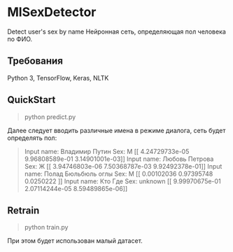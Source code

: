 # MlSexDetector
Detect user's sex by name
Нейронная сеть, определяющая пол человека по ФИО.

## Требования
Python 3, TensorFlow, Keras, NLTK

## QuickStart
> python predict.py

Далее следует вводить различные имена в режиме диалога, сеть будет определять пол:
> Input name: Владимир Путин
> Sex:  М
> [[  4.24729733e-05   9.96808589e-01   3.14901001e-03]]
> Input name: Любовь Петрова
> Sex:  Ж
> [[  3.94746803e-06   7.50368787e-03   9.92492378e-01]]
> Input name: Полад Бюльбюль оглы
> Sex:  М
> [[ 0.00102036  0.97395748  0.0250222 ]]
> Input name: Кто Где
> Sex:  unknown
> [[  9.99970675e-01   2.07114244e-05   8.59489865e-06]]

## Retrain
> python train.py

При этом будет использован малый датасет.
